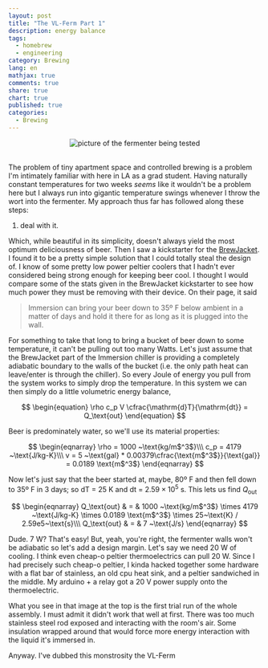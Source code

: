 ```yaml
---
layout: post
title: "The VL-Ferm Part 1"
description: energy balance
tags: 
  - homebrew
  - engineering
category: Brewing
lang: en
mathjax: true
comments: true
share: true
chart: true
published: true
categories: 
  - Brewing
---
```


<div id="wrapper" style="width:100%; text-align:center">
    <img src="http://jon.vanlew.net/images/jon-van-ferm.jpg" alt="picture of the fermenter being tested" />
</div>
<br />

The problem of tiny apartment space and controlled brewing is a problem I'm intimately familiar with here in LA as a grad student. Having naturally constant temperatures for two weeks *seems* like it wouldn't be a problem here but I always run into gigantic temperature swings whenever I throw the wort into the fermenter. My approach thus far has followed along these steps:

1. deal with it.

Which, while beautiful in its simplicity, doesn't always yield the most optimum deliciousness of beer. Then I saw a kickstarter for the [BrewJacket](http://www.brewjacket.com/). I found it to be a pretty simple solution that I could totally steal the design of. I know of some pretty low power peltier coolers that I hadn't ever considered being strong enough for keeping beer cool. I thought I would compare some of the stats given in the BrewJacket kickstarter to see how much power they must be removing with their device. On their page, it said

> Immersion can bring your beer down to 35º F below ambient in a matter of days and hold it there for as long as it is plugged into the wall.

For something to take that long to bring a bucket of beer down to some temperature, it can't be pulling out too many Watts. Let's just assume that the BrewJacket part of the Immersion chiller is providing a completely adiabatic boundary to the walls of the bucket (i.e. the only path heat can leave/enter is through the chiller). So every Joule of energy you pull from the system works to simply drop the temperature. In this system we can then simply do a little volumetric energy balance,

$$
\begin{equation}
\rho c_p V \cfrac{\mathrm{d}T}{\mathrm{dt}} = Q_\text{out}
\end{equation}
$$

Beer is predominately water, so we'll use its material properties:

$$
\begin{eqnarray}
\rho = 1000 ~\text{kg/m$^3$}\\\
c_p = 4179 ~\text{J/kg-K}\\\
v = 5 ~\text{gal} * 0.00379\cfrac{\text{m$^3$}}{\text{gal}} = 0.0189 \text{m$^3$}
\end{eqnarray}
$$

Now let's just say that the beer started at, maybe, 80º F and then fell down to 35º F in 3 days; so dT = 25 K and dt = $2.59\times 10^{5}$ s. This lets us find $Q_\text{out}$

$$
\begin{eqnarray}
Q_\text{out} & = & 1000 ~\text{kg/m$^3$} \times 4179 ~\text{J/kg-K} \times 0.0189 \text{m$^3$} \times 25~\text{K} / 2.59e5~\text{s}\\\
Q_\text{out} & = & 7 ~\text{J/s}
\end{eqnarray}
$$

Dude. 7 W? That's easy! But, yeah, you're right, the fermenter walls won't be adiabatic so let's add a design margin. Let's say we need 20 W of cooling. I think even cheap-o peltier thermoelectrics can pull 20 W. Since I had precisely such cheap-o peltier, I kinda hacked together some hardware with a flat bar of stainless, an old cpu heat sink, and a peltier sandwiched in the middle. My arduino + a relay got a 20 V power supply onto the thermoelectric. 

What you see in that image at the top is the first trial run of the whole assembly. I must admit it didn't work that well at first. There was too much stainless steel rod exposed and interacting with the room's air. Some insulation wrapped around that would force more energy interaction with the liquid it's immersed in.

Anyway. I've dubbed this monstrosity the VL-Ferm